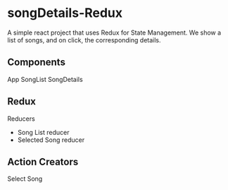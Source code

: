 # songDetails-Redux
A simple react project that uses Redux for State Management. We show a list of songs, and on click, the corresponding details.


Components
----------
App
SongList
SongDetails

Redux
-----
Reducers
- Song List reducer
- Selected Song reducer

Action Creators
---------------
Select Song

